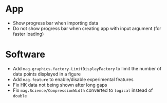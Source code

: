 # App

- Show progress bar when importing data
- Do not show progress bar when creating app with input argument (for faster loading)

# Software

- Add `mag.graphics.factory.LimitDisplayFactory` to limit the number of data points displayed in a figure
- Add `mag.feature` to enable/disable experimental features
- Fix HK data not being shown after long gaps
- Fix `mag.Science/CompressionWidth` converted to `logical` instead of `double`
